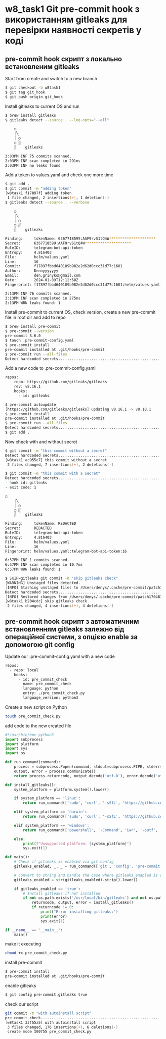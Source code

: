 # w8_task1 Git pre-commit hook з використанням gitleaks для перевірки наявності секретів у коді

## pre-commit hook скрипт з локально встановленим gitleaks

Start from create and switch to a new branch
```sh
$ git checkout -b w8task1
$ git tag git_hook
$ git push origin git_hook
```
Install gitleaks to current OS and run 
```sh
$ brew install gitleaks
$ gitleaks detect --source . --log-opts="--all"

    ○
    │╲
    │ ○
    ○ ░
    ░    gitleaks

2:03PM INF 75 commits scanned.
2:03PM INF scan completed in 291ms
2:03PM INF no leaks found
```
Add a token to values.yaml and check one more time
```zsh
$ git add .
$ git commit -m "adding token"
[w8task1 f17897f] adding token
 1 file changed, 2 insertions(+), 1 deletion(-)
$ gitleaks detect --source . --verbose

    ○
    │╲
    │ ○
    ○ ░
    ░    gitleaks

Finding:     tokenName: 6367718599:AAF9rvS1tQ4W*********************
Secret:      6367718599:AAF9rvS1tQ4W*********************
RuleID:      telegram-bot-api-token
Entropy:     4.816403
File:        helm/values.yaml
Line:        16
Commit:      f17897fbbd640189b982e2d62d0ccc31d77c1681
Author:      Dennyyyyyyy
Email:       den.grinyko@gmail.com
Date:        2024-01-09T12:12:58Z
Fingerprint: f17897fbbd640189b982e2d62d0ccc31d77c1681:helm/values.yaml:telegram-bot-api-token:16

2:13PM INF 76 commits scanned.
2:13PM INF scan completed in 275ms
2:13PM WRN leaks found: 1
```
Install pre-commit to current OS, check version, create a new pre-commit file in root dir and add to repo
```zsh
$ brew install pre-commit
$ pre-commit --version
pre-commit 3.6.0
$ touch .pre-commit-config.yaml
$ pre-commit install
pre-commit installed at .git/hooks/pre-commit
$ pre-commit run --all-files
Detect hardcoded secrets.................................................Passed
```
Add a new code to .pre-commit-config.yaml
```zsh
repos:
  - repo: https://github.com/gitleaks/gitleaks
    rev: v8.16.1
    hooks:
      - id: gitleaks
```
```zsh
$ pre-commit autoupdate
[https://github.com/gitleaks/gitleaks] updating v8.16.1 -> v8.18.1
$ pre-commit install
pre-commit installed at .git/hooks/pre-commit
$ pre-commit run --all-files
Detect hardcoded secrets.................................................Passed
$ git add .
```
Now check with and without secret
```zsh
$ git commit -m "this commit without a secret"
Detect hardcoded secrets.................................................Passed
[w8task1 ac955e7] this commit without a secret
 2 files changed, 7 insertions(+), 2 deletions(-)

$ git commit -m "this commit with a secret"
Detect hardcoded secrets.................................................Failed
- hook id: gitleaks
- exit code: 1

○
    │╲
    │ ○
    ○ ░
    ░    gitleaks

Finding:     tokenName: REDACTED
Secret:      REDACTED
RuleID:      telegram-bot-api-token
Entropy:     4.816403
File:        helm/values.yaml
Line:        16
Fingerprint: helm/values.yaml:telegram-bot-api-token:16

6:57PM INF 1 commits scanned.
6:57PM INF scan completed in 10.7ms
6:57PM WRN leaks found: 1

$ SKIP=gitleaks git commit -m "skip gitleaks check"
[WARNING] Unstaged files detected.
[INFO] Stashing unstaged files to /Users/denys/.cache/pre-commit/patch1704819587-34774.
Detect hardcoded secrets................................................Skipped
[INFO] Restored changes from /Users/denys/.cache/pre-commit/patch1704819587-34774.
[w8task1 b204cdc] skip gitleaks check
 2 files changed, 4 insertions(+), 4 deletions(-)
```

## pre-commit hook скрипт з автоматичним встановленням gitleaks залежно від операційної системи, з опцією enable за допомогою git config

Update our .pre-commit-config.yaml with a new code
```zsh
repos:
  - repo: local
    hooks:
      - id: pre_commit_check
        name: pre_commit_check
        language: python
        entry: ./pre_commit_check.py
        language_version: python3
```
Create a new script on Python
```zsh
touch pre_commit_check.py
```
add code to the new created file
```py
#!/usr/bin/env python3
import subprocess
import platform
import sys
import os

def run_command(command):
    process = subprocess.Popen(command, stdout=subprocess.PIPE, stderr=subprocess.PIPE)
    output, error = process.communicate()
    return process.returncode, output.decode('utf-8'), error.decode('utf-8')

def install_gitleaks():
    system_platform = platform.system().lower()

    if system_platform == 'linux':
        return run_command(['sudo', 'curl', '-sSfL', 'https://github.com/zricethezav/gitleaks/releases/download/v7.2.1/gitleaks-linux-amd64', '-o', '/usr/local/bin/gitleaks'])

    elif system_platform == 'darwin':
        return run_command(['sudo', 'curl', '-sSfL', 'https://github.com/zricethezav/gitleaks/releases/download/v7.2.1/gitleaks-darwin-amd64', '-o', '/usr/local/bin/gitleaks'])

    elif system_platform == 'windows':
        return run_command(['powershell', '-Command', 'iwr', '-outf', 'gitleaks.exe', 'https://github.com/zricethezav/gitleaks/releases/download/v7.2.1/gitleaks-windows-amd64.exe'])

    else:
        print(f"Unsupported platform: {system_platform}")
        sys.exit(1)

def main():
    # Check if gitleaks is enabled via git config
    gitleaks_enabled, _, _ = run_command(['git', 'config', 'pre-commit.gitleaks'])

    # Convert to string and handle the case where gitleaks_enabled is an integer
    gitleaks_enabled = str(gitleaks_enabled).strip().lower()

    if gitleaks_enabled == 'true':
        # Install gitleaks if not installed
        if not os.path.exists('/usr/local/bin/gitleaks') and not os.path.exists('gitleaks.exe'):
            returncode, output, error = install_gitleaks()
            if returncode != 0:
                print("Error installing gitleaks:")
                print(error)
                sys.exit(1)

if __name__ == '__main__':
    main()

```
make it executing
```zsh 
chmod +x pre_commit_check.py
```
install pre-commit
```zsh
$ pre-commit install
pre-commit installed at .git/hooks/pre-commit
```
enable gitleaks
```zsh
$ git config pre-commit.gitleaks true
```
check our script
```zsh
git commit -m "with autoinstall script"
pre_commit_check.........................................................Passed
[w8task1 33f55a5] with autoinstall script
 3 files changed, 176 insertions(+), 6 deletions(-)
 create mode 100755 pre_commit_check.py
```
